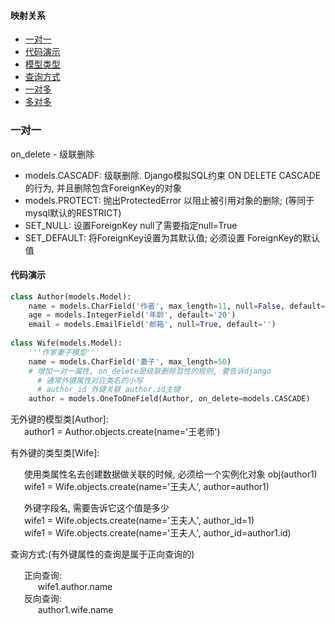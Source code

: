 #### 映射关系

- [一对一](#一)
 - [代码演示](#1.1)
 - [模型类型](#1.2)
 - [查询方式](#1.3)
- [一对多](#二)
- [多对多](#三)


<h3 id="一">一对一</h3>

on_delete - 级联删除  
  - models.CASCADF: 级联删除. Django模拟SQL约束 ON DELETE CASCADE的行为, 并且删除包含ForeignKey的对象  
  - models.PROTECT: 抛出ProtectedError 以阻止被引用对象的删除; (等同于mysql默认的RESTRICT)  
  - SET_NULL: 设置ForeignKey null了需要指定null=True  
  - SET_DEFAULT: 将ForeignKey设置为其默认值; 必须设置 ForeignKey的默认值  

<h4 id='1.1'>代码演示</h4>

``` python
class Author(models.Model):
    name = models.CharField('作者', max_length=11, null=False, default='')
    age = models.IntegerField('年龄', default='20')
    email = models.EmailField('邮箱', null=True, default='')
    
class Wife(models.Model):
    '''作家妻子模型'''
    name = models.CharField('妻子', max_length=50)
    # 增加一对一属性, on_delete是级联删除显性的规则, 要告诉django
	  # 通常外键属性对应类名的小写
	  # author_id 外键关联 author.id主键
    author = models.OneToOneField(Author, on_delete=models.CASCADE)
```
无外键的模型类[Author]:  
&ensp; &ensp; author1 = Author.objects.create(name='王老师')  
  
有外键的类型类[Wife]:  

&ensp; &ensp; 使用类属性名去创建数据做关联的时候, 必须给一个实例化对象 obj(author1)  
&ensp; &ensp; wife1 = Wife.objects.create(name='王夫人', author=author1)  
  
&ensp; &ensp; 外键字段名, 需要告诉它这个值是多少	
&ensp; &ensp; wife1 = Wife.objects.create(name='王夫人', author_id=1)  
&ensp; &ensp; wife1 = Wife.objects.create(name='王夫人', author_id=author1.id)   


查询方式:(有外键属性的查询是属于正向查询的)  

&ensp; &ensp; 正向查询:   
&ensp; &ensp; &ensp; &ensp; wife1.author.name  
&ensp; &ensp; 反向查询:  
&ensp; &ensp; &ensp; &ensp; author1.wife.name  

